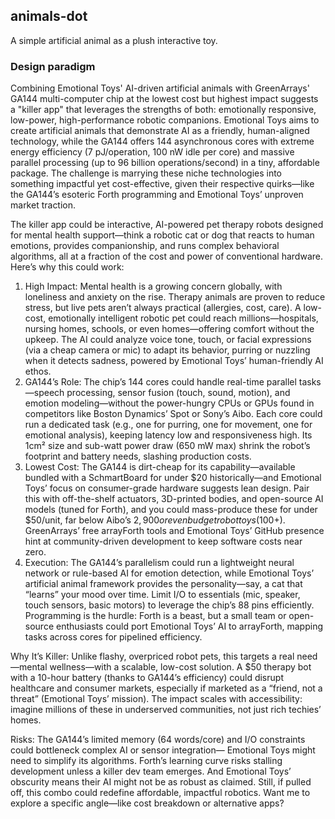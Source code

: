 ## animals-dot

A simple artificial animal as a plush interactive toy.

### Design paradigm

Combining Emotional Toys' AI-driven artificial animals with GreenArrays' GA144 multi-computer chip at the lowest cost but highest impact suggests a "killer app" that leverages the strengths of both: emotionally responsive, low-power, high-performance robotic companions. Emotional Toys aims to create artificial animals that demonstrate AI as a friendly, human-aligned technology, while the GA144 offers 144 asynchronous cores with extreme energy efficiency (7 pJ/operation, 100 nW idle per core) and massive parallel processing (up to 96 billion operations/second) in a tiny, affordable package. The challenge is marrying these niche technologies into something impactful yet cost-effective, given their respective quirks—like the GA144’s esoteric Forth programming and Emotional Toys’ unproven market traction.

The killer app could be interactive, AI-powered pet therapy robots designed for mental health support—think a robotic cat or dog that reacts to human emotions, provides companionship, and runs complex behavioral algorithms, all at a fraction of the cost and power of conventional hardware. Here’s why this could work:

1. High Impact: Mental health is a growing concern globally, with loneliness and anxiety on the rise. Therapy animals are proven to reduce stress, but live pets aren’t always practical (allergies, cost, care). A low-cost, emotionally intelligent robotic pet could reach millions—hospitals, nursing homes, schools, or even homes—offering comfort without the upkeep. The AI could analyze voice tone, touch, or facial expressions (via a cheap camera or mic) to adapt its behavior, purring or nuzzling when it detects sadness, powered by Emotional Toys’ human-friendly AI ethos.
2. GA144’s Role: The chip’s 144 cores could handle real-time parallel tasks—speech processing, sensor fusion (touch, sound, motion), and emotion modeling—without the power-hungry CPUs or GPUs found in competitors like Boston Dynamics’ Spot or Sony’s Aibo. Each core could run a dedicated task (e.g., one for purring, one for movement, one for emotional analysis), keeping latency low and responsiveness high. Its 1cm² size and sub-watt power draw (650 mW max) shrink the robot’s footprint and battery needs, slashing production costs.
3. Lowest Cost: The GA144 is dirt-cheap for its capability—available bundled with a SchmartBoard for under $20 historically—and Emotional Toys’ focus on consumer-grade hardware suggests lean design. Pair this with off-the-shelf actuators, 3D-printed bodies, and open-source AI models (tuned for Forth), and you could mass-produce these for under $50/unit, far below Aibo’s $2,900 or even budget robot toys ($100+). GreenArrays’ free arrayForth tools and Emotional Toys’ GitHub presence hint at community-driven development to keep software costs near zero.
4. Execution: The GA144’s parallelism could run a lightweight neural network or rule-based AI for emotion detection, while Emotional Toys’ artificial animal framework provides the personality—say, a cat that “learns” your mood over time. Limit I/O to essentials (mic, speaker, touch sensors, basic motors) to leverage the chip’s 88 pins efficiently. Programming is the hurdle: Forth is a beast, but a small team or open-source enthusiasts could port Emotional Toys’ AI to arrayForth, mapping tasks across cores for pipelined efficiency.

Why It’s Killer: Unlike flashy, overpriced robot pets, this targets a real need—mental wellness—with a scalable, low-cost solution. A $50 therapy bot with a 10-hour battery (thanks to GA144’s efficiency) could disrupt healthcare and consumer markets, especially if marketed as a “friend, not a threat” (Emotional Toys’ mission). The impact scales with accessibility: imagine millions of these in underserved communities, not just rich techies’ homes.

Risks: The GA144’s limited memory (64 words/core) and I/O constraints could bottleneck complex AI or sensor integration— Emotional Toys might need to simplify its algorithms. Forth’s learning curve risks stalling development unless a killer dev team emerges. And Emotional Toys’ obscurity means their AI might not be as robust as claimed. Still, if pulled off, this combo could redefine affordable, impactful robotics. Want me to explore a specific angle—like cost breakdown or alternative apps?